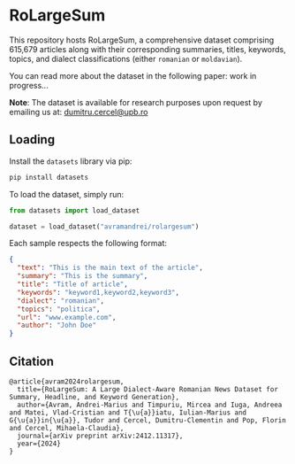 # RoLargeSum

This repository hosts RoLargeSum, a comprehensive dataset comprising 615,679 articles along with their corresponding summaries, titles, keywords, topics, and dialect classifications (either `romanian` or `moldavian`).

You can read more about the dataset in the following paper: work in progress...

**Note**: The dataset is available for research purposes upon request by emailing us at: dumitru.cercel@upb.ro

## Loading

Install the `datasets` library via pip:

```bash
pip install datasets
```

To load the dataset, simply run:

```Python
from datasets import load_dataset

dataset = load_dataset("avramandrei/rolargesum")
```

Each sample respects the following format:
```json
{
  "text": "This is the main text of the article",
  "summary": "This is the summary",
  "title": "Title of article",
  "keywords": "keyword1,keyword2,keyword3",
  "dialect": "romanian",
  "topics": "politica",
  "url": "www.example.com",
  "author": "John Doe"
}
``` 

## Citation
```
@article{avram2024rolargesum,
  title={RoLargeSum: A Large Dialect-Aware Romanian News Dataset for Summary, Headline, and Keyword Generation},
  author={Avram, Andrei-Marius and Timpuriu, Mircea and Iuga, Andreea and Matei, Vlad-Cristian and T{\u{a}}iatu, Iulian-Marius and G{\u{a}}in{\u{a}}, Tudor and Cercel, Dumitru-Clementin and Pop, Florin and Cercel, Mihaela-Claudia},
  journal={arXiv preprint arXiv:2412.11317},
  year={2024}
}
```
